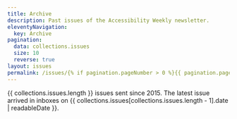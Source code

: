 ```yaml
---
title: Archive
description: Past issues of the Accessibility Weekly newsletter.
eleventyNavigation:
  key: Archive
pagination:
  data: collections.issues
  size: 10
  reverse: true
layout: issues
permalink: /issues/{% if pagination.pageNumber > 0 %}{{ pagination.pageNumber }}/{% endif %}
---
```


{{ collections.issues.length }} issues sent since 2015. The latest issue arrived in inboxes on {{ collections.issues[collections.issues.length - 1].date | readableDate }}.
